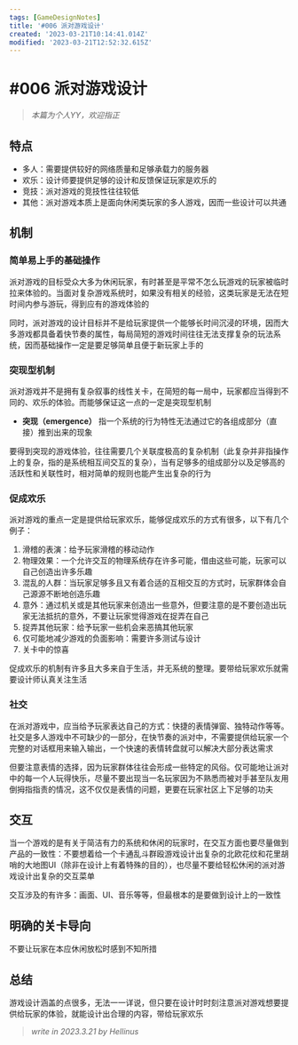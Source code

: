 ```yaml
---
tags: [GameDesignNotes]
title: '#006 派对游戏设计'
created: '2023-03-21T10:14:41.014Z'
modified: '2023-03-21T12:52:32.615Z'
---
```


# #006 派对游戏设计
> *本篇为个人YY，欢迎指正*
## 特点
- 多人：需要提供较好的网络质量和足够承载力的服务器
- 欢乐：设计师要提供足够的设计和反馈保证玩家是欢乐的
- 竞技：派对游戏的竞技性往往较低
- 其他：派对游戏本质上是面向休闲类玩家的多人游戏，因而一些设计可以共通

## 机制
### 简单易上手的基础操作
派对游戏的目标受众大多为休闲玩家，有时甚至是平常不怎么玩游戏的玩家被临时拉来体验的。当面对复杂游戏系统时，如果没有相关的经验，这类玩家是无法在短时间内参与游玩，得到应有的游戏体验的

同时，派对游戏的设计目标并不是给玩家提供一个能够长时间沉浸的环境，因而大多游戏都具备着快节奏的属性，每局简短的游戏时间往往无法支撑复杂的玩法系统，因而基础操作一定是要足够简单且便于新玩家上手的

### 突现型机制
派对游戏并不是拥有复杂叙事的线性关卡，在简短的每一局中，玩家都应当得到不同的、欢乐的体验。而能够保证这一点的一定是突现型机制

- **突现（emergence）**
指一个系统的行为特性无法通过它的各组成部分（直接）推到出来的现象

要得到突现的游戏体验，往往需要几个关联度极高的复杂机制（此复杂并非指操作上的复杂，指的是系统相互间交互的复杂），当有足够多的组成部分以及足够高的活跃性和关联性时，相对简单的规则也能产生出复杂的行为

### 促成欢乐
派对游戏的重点一定是提供给玩家欢乐，能够促成欢乐的方式有很多，以下有几个例子：
1. 滑稽的表演：给予玩家滑稽的移动动作
2. 物理效果：一个允许交互的物理系统存在许多可能，借由这些可能，玩家可以自己创造出许多乐趣
3. 混乱的人群：当玩家足够多且又有着合适的互相交互的方式时，玩家群体会自己源源不断地创造乐趣
4. 意外：通过机关或是其他玩家来创造出一些意外，但要注意的是不要创造出玩家无法抵抗的意外，不要让玩家觉得游戏在捉弄在自己
5. 捉弄其他玩家：给予玩家一些机会来恶搞其他玩家
6. 仅可能地减少游戏的负面影响：需要许多测试与设计
7. 关卡中的惊喜

促成欢乐的机制有许多且大多来自于生活，并无系统的整理。要带给玩家欢乐就需要设计师认真关注生活

### 社交
在派对游戏中，应当给予玩家表达自己的方式：快捷的表情弹窗、独特动作等等。社交是多人游戏中不可缺少的一部分，在快节奏的派对中，不需要提供给玩家一个完整的对话框用来输入输出，一个快速的表情转盘就可以解决大部分表达需求

但要注意表情的选择，因为玩家群体往往会形成一些特定的风俗。仅可能地让派对中的每一个人玩得快乐，尽量不要出现当一名玩家因为不熟悉而被对手甚至队友用倒拇指指责的情况，这不仅仅是表情的问题，更要在玩家社区上下足够的功夫

## 交互
当一个游戏的是有关于简洁有力的系统和休闲的玩家时，在交互方面也要尽量做到产品的一致性：不要想着给一个卡通乱斗群殴游戏设计出复杂的北欧花纹和花里胡哨的大地图UI（除非在设计上有着特殊的目的），也尽量不要给轻松休闲的派对游戏设计出复杂的交互菜单

交互涉及的有许多：画面、UI、音乐等等，但最根本的是要做到设计上的一致性

## 明确的关卡导向
不要让玩家在本应休闲放松时感到不知所措

## 总结
游戏设计涵盖的点很多，无法一一详说，但只要在设计时时刻注意派对游戏想要提供给玩家的体验，就能设计出合理的内容，带给玩家欢乐

> *write in 2023.3.21 by Hellinus*
